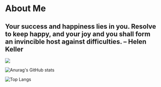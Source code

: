# About Me


##   Your success and happiness lies in you. Resolve to keep happy, and your joy and you shall form an invincible host against difficulties. – Helen Keller
![](https://komarev.com/ghpvc/?username=truongtv1399it&color=blue)

![Anurag's GitHub stats](https://github-readme-stats.vercel.app/api?username=rubybarschool&show_icons=true&theme=transparent)

![Top Langs](https://github-readme-stats.vercel.app/api/top-langs/?username=rubybarschool&layout=compact&show_icons=true&theme=transparent)

